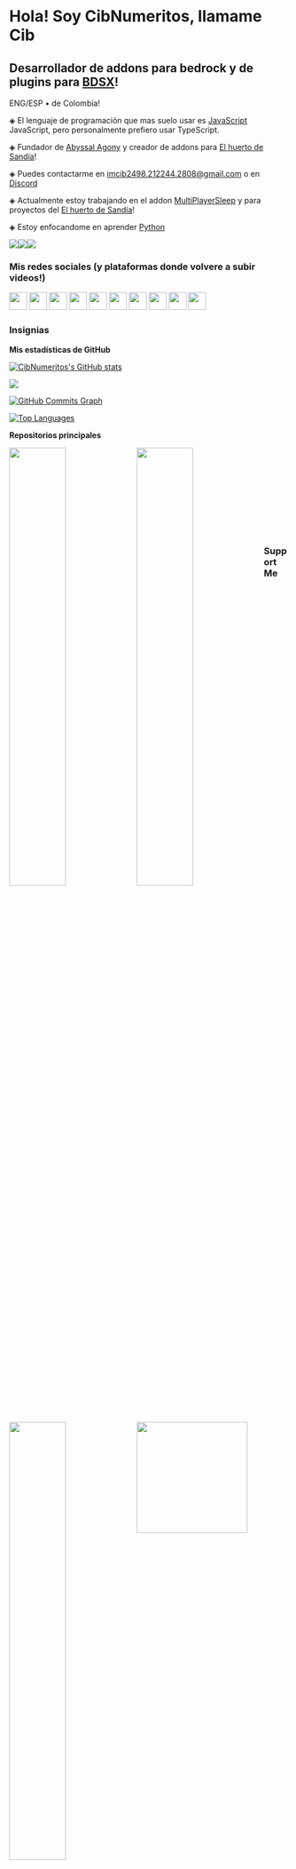 
Hola! Soy CibNumeritos, llamame Cib
=============================

Desarrollador de addons para bedrock y de plugins para <a href="https://github.com/bdsx/bdsx" target="_blank" rel="noreferrer">BDSX</a>!
------------------------------------------------------------------

ENG/ESP • de Colombia!

◈ El lenguaje de programación que mas suelo usar es <a href="https://developer.mozilla.org/en-US/docs/Web/JavaScript" target="_blank" rel="noreferrer">JavaScript</a>
JavaScript, pero personalmente prefiero usar TypeScript.


◈ Fundador de [Abyssal Agony](https://twitter.com/AbyssalSMP) y creador de addons para [El huerto de Sandía](https://discord.gg/perrosandia)!

◈ Puedes contactarme en [imcib2498.212244.2808@gmail.com](mailto:imcib2498.212244.2808@gmail.com) o en [Discord](https://discordapp.com/users/958484383566794752)

◈ Actualmente estoy trabajando en el addon [MultiPlayerSleep](http://github.com/CibNumeritos/MultiPlayerSleep-addon) y para proyectos del [El huerto de Sandía](https://discord.gg/perrosandia)!

◈ Estoy enfocandome en aprender [Python](https://www.python.org/)

<a href="https://www.twitter.com/CibNumeritos" target="_blank" rel="noreferrer"><img
src="https://img.shields.io/twitter/follow/CibNumeritos?logo=twitter&style=for-the-badge&color=0891b2&labelColor=1c1917"
/></a><a href="https://www.github.com/CibNumeritos" target="_blank" rel="noreferrer"><img
src="https://img.shields.io/github/followers/CibNumeritos?logo=github&style=for-the-badge&color=0891b2&labelColor=1c1917" /></a><a href="https://www.twitch.tv/CibNumeritos" target="_blank" rel="noreferrer"><img
src="https://img.shields.io/twitch/status/CibNumeritos?logo=twitchsx&style=for-the-badge&color=0891b2&labelColor=1c1917&label=TWITCH+STATUS" /></a>

### Mis redes sociales (y plataformas donde volvere a subir videos!)

<p align="left"> <a href="https://www.codepen.io/CibNumeritos" target="_blank" rel="noreferrer"><img src="https://raw.githubusercontent.com/danielcranney/readme-generator/main/public/icons/socials/codepen.svg" width="32" height="32" /></a> <a href="https://www.dev.to/CibNumeritos" target="_blank" rel="noreferrer"><img src="https://raw.githubusercontent.com/danielcranney/readme-generator/main/public/icons/socials/devdotto.svg" width="32" height="32" /></a> <a href="https://discord.com/users/CibNumeritos#1094" target="_blank" rel="noreferrer"><img src="https://raw.githubusercontent.com/danielcranney/readme-generator/main/public/icons/socials/discord.svg" width="32" height="32" /></a> <a href="https://www.github.com/CibNumeritos" target="_blank" rel="noreferrer"><img src="https://raw.githubusercontent.com/danielcranney/readme-generator/main/public/icons/socials/github.svg" width="32" height="32" /></a> <a href="http://www.instagram.com/sebas_.sandoval" target="_blank" rel="noreferrer"><img src="https://raw.githubusercontent.com/danielcranney/readme-generator/main/public/icons/socials/instagram.svg" width="32" height="32" /></a> <a href="https://www.linkedin.com/in/CibNumeritos" target="_blank" rel="noreferrer"><img src="https://raw.githubusercontent.com/danielcranney/readme-generator/main/public/icons/socials/linkedin.svg" width="32" height="32" /></a> <a href="https://www.stackoverflow.com/users/CibNumeritos" target="_blank" rel="noreferrer"><img src="https://raw.githubusercontent.com/danielcranney/readme-generator/main/public/icons/socials/stackoverflow.svg" width="32" height="32" /></a> <a href="https://www.twitter.com/CibNumeritos" target="_blank" rel="noreferrer"><img src="https://raw.githubusercontent.com/danielcranney/readme-generator/main/public/icons/socials/twitter.svg" width="32" height="32" /></a> <a href="https://www.youtube.com/c/CibNumeritos" target="_blank" rel="noreferrer"><img src="https://raw.githubusercontent.com/danielcranney/readme-generator/main/public/icons/socials/youtube.svg" width="32" height="32" /></a> <a href="https://www.twitch.tv/CibNumeritos" target="_blank" rel="noreferrer"><img src="https://raw.githubusercontent.com/danielcranney/readme-generator/main/public/icons/socials/twitch.svg" width="32" height="32" /></a></p>

### Insignias

<b>Mis estadísticas de GitHub</b>

<a href="http://www.github.com/CibNumeritos"><img src="https://github-readme-stats.vercel.app/api?username=CibNumeritos&show_icons=true&hide=&count_private=true&title_color=0891b2&text_color=ffffff&icon_color=0891b2&bg_color=1c1917&hide_border=true&show_icons=true" alt="CibNumeritos's GitHub stats" /></a>

<a href="http://www.github.com/CibNumeritos"><img src="https://github-readme-streak-stats.herokuapp.com/?user=CibNumeritos&stroke=ffffff&background=1c1917&ring=0891b2&fire=0891b2&currStreakNum=ffffff&currStreakLabel=0891b2&sideNums=ffffff&sideLabels=ffffff&dates=ffffff&hide_border=true" /></a>

<a href="http://www.github.com/CibNumeritos"><img src="https://activity-graph.herokuapp.com/graph?username=CibNumeritos&bg_color=1c1917&color=ffffff&line=0891b2&point=ffffff&area_color=1c1917&area=true&hide_border=true&custom_title=GitHub%20Commits%20Graph" alt="GitHub Commits Graph" /></a>

<a href="https://github.com/CibNumeritos" align="left"><img src="https://github-readme-stats.vercel.app/api/top-langs/?username=CibNumeritos&langs_count=10&title_color=0891b2&text_color=ffffff&icon_color=0891b2&bg_color=1c1917&hide_border=true&locale=en&custom_title=Top%20%Languages" alt="Top Languages" /></a>

<b>Repositorios principales</b>
<div width="100%" align="center"><a href="https://github.com/CibNumeritos/MultiPlayerSleep-addon" align="left"><img align="left" width="45%" src="https://github-readme-stats.vercel.app/api/pin/?username=CibNumeritos&repo=Fast-totem-addon&title_color=0891b2&text_color=ffffff&icon_color=0891b2&bg_color=1c1917&hide_border=true&locale=en" /></a></div>

<div width="100%" align="center"><a href="https://github.com/CibNumeritos/MultiPlayerSleep-addon" align="left"><img align="left" width="45%" src="https://github-readme-stats.vercel.app/api/pin/?username=CibNumeritos&repo=Java-bow-ding-sound&title_color=0891b2&text_color=ffffff&icon_color=0891b2&bg_color=1c1917&hide_border=true&locale=en" /></a></div>

<div width="100%" align="center"><a href="https://github.com/CibNumeritos/MultiPlayerSleep-addon" align="left"><img align="left" width="45%" src="https://github-readme-stats.vercel.app/api/pin/?username=CibNumeritos&repo=Ultimate-OnePlayerSleep&title_color=0891b2&text_color=ffffff&icon_color=0891b2&bg_color=1c1917&hide_border=true&locale=en" /></a></div>

<br /><br /><br /><br /><br /><br /><br /><br /><br />


### Support Me

<a href="https://www.buymeacoffee.com/CibNumeritos"><img src="https://cdn.buymeacoffee.com/buttons/v2/default-yellow.png" width="200" /></a>
